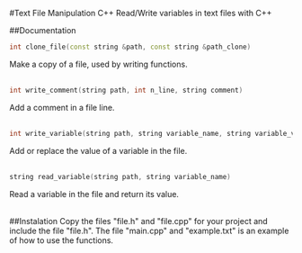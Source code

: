 #Text File Manipulation C++
Read/Write variables in text files with C++

##Documentation
```cpp
int clone_file(const string &path, const string &path_clone)
```
Make a copy of a file, used by writing functions.
<br><br>

```cpp
int write_comment(string path, int n_line, string comment)
```
Add a comment in a file line.
<br><br>

```cpp
int write_variable(string path, string variable_name, string variable_value)
```
Add or replace the value of a variable in the file.
<br><br>

```cpp
string read_variable(string path, string variable_name)
```
Read a variable in the file and return its value.
<br><br>

##Instalation
Copy the files "file.h" and "file.cpp" for your project and include the file "file.h".
The file "main.cpp" and "example.txt" is an example of how to use the functions.